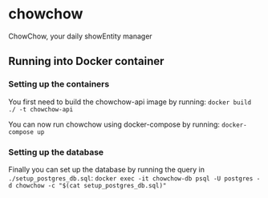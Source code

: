 # chowchow
ChowChow, your daily showEntity manager

## Running into Docker container

### Setting up the containers
You first need to build the chowchow-api image by running:
`docker build ./ -t chowchow-api`

You can now run chowchow using docker-compose by running:
`docker-compose up`

### Setting up the database
Finally you can set up the database by running the query in `./setup_postgres_db.sql`:
`docker exec -it chowchow-db psql -U postgres -d chowchow -c "$(cat setup_postgres_db.sql)"`